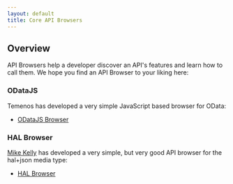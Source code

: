 ```yaml
---
layout: default
title: Core API Browsers
---
```

## Overview

API Browsers help a developer discover an API's features and learn how to call them.  We hope you find an API Browser to your liking here:


### ODataJS

Temenos has developed a very simple JavaScript based browser for OData:

* [ODataJS Browser](http://t24demo.cloudapp.net/hothouse-iris/)


### HAL Browser

[Mike Kelly](https://github.com/mikekelly/hal-browser) has developed a very simple, but very good API browser for the hal+json media type:


* [HAL Browser](http://t24demo.cloudapp.net/hothouse-iris/hal_browser.html#/hothouse-iris/Hothouse.svc/GB0010001/root)

